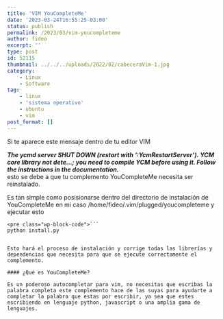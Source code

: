 ```yaml
---
title: 'VIM YouCompleteMe'
date: '2023-03-24T16:55:25-03:00'
status: publish
permalink: /2023/03/vim-youcompleteme
author: fideo
excerpt: ''
type: post
id: 52115
thumbnail: ../../../uploads/2022/02/cabeceraVim-1.jpg
category:
    - Linux
    - Software
tag:
    - linux
    - 'sistema operativo'
    - ubuntu
    - vim
post_format: []
---
```

Si te aparece este mensaje dentro de tu editor VIM  
  
***The ycmd server SHUT DOWN (restart with ‘:YcmRestartServer’). YCM core library not dete…; you need to compile YCM before using it. Follow the instructions in the documentation.***   
esto se debe a que tu complemento YouCompleteMe necesita ser reinstalado.

Es tan simple como posisionarse dentro del directorio de instalación de YouCompleteMe en mi caso /home/fideo/.vim/plugged/youcompleteme y ejecutar esto

```
<pre class="wp-block-code">```
python install.py
```
```

Esto hará el proceso de instalación y corrige todas las librerías y dependencias que necesita para que se ejecute correctamente el complemento.

#### ¿Qué es YouCompleteMe?

Es un poderoso autocompletar para vim, no necesitas que escribas la palabra completa este complemento hace de las suyas para ayudarte a completar la palabra que estas por escribir, ya sea que estes escribiendo en lenguaje python, javascript o una amplia gama de lenguajes.